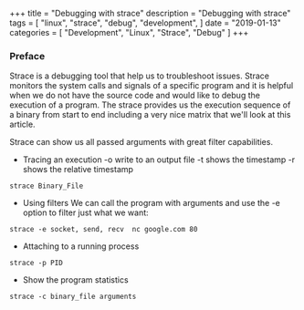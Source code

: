 +++
title = "Debugging with strace"
description = "Debugging with strace"
tags = [
    "linux",
    "strace",
    "debug",
    "development",
]
date = "2019-01-13"
categories = [
    "Development",
    "Linux",
    "Strace",
    "Debug"
]
+++

### Preface
Strace is a debugging tool that help us to troubleshoot issues. Strace monitors the system calls and signals of a specific program and it is helpful when we do not have the source code and would like to debug the execution of a program. The strace provides us the execution sequence of a binary from start to end including a very nice matrix that we'll look at this article.


Strace can show us all passed arguments with great filter capabilities.

* Tracing an execution
    -o write to an output file
    -t shows the timestamp
    -r shows the relative timestamp
```
strace Binary_File
```

* Using filters
We can call the program with arguments and use the -e option to filter just what we want:
```
strace -e socket, send, recv  nc google.com 80
```

* Attaching to a running process
```
strace -p PID
```

* Show the program statistics  
```
strace -c binary_file arguments
```


